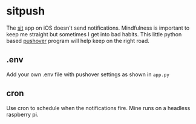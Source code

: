 # sitpush
The [sit]() app on iOS doesn't send notifications. Mindfulness is important to keep me straight but sometimes I get into bad habits. This little python based [pushover]() program will help keep on the right road.

## .env
Add your own .env file with pushover settings as shown in `app.py`

## cron
Use cron to schedule when the notifications fire. Mine runs on a headless raspberry pi.
